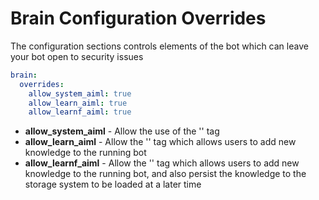 # Brain Configuration Overrides

The configuration sections controls elements of the bot which can leave your bot open to security issues

```yaml
brain:
  overrides:
    allow_system_aiml: true
    allow_learn_aiml: true
    allow_learnf_aiml: true
```

* **allow_system_aiml** - Allow the use of the '<system>' tag
* **allow_learn_aiml** - Allow the '<learn>' tag which allows users to add new knowledge to the running bot
* **allow_learnf_aiml** - Allow the '<learnf>' tag which allows users to add new knowledge to the running bot, and also persist the knowledge to the storage system to be loaded at a later time



